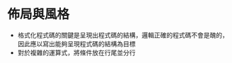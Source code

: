# 佈局與風格
* 格式化程式碼的關鍵是呈現出程式碼的結構，邏輯正確的程式碼不會是醜的，因此應以寫出能夠呈現程式碼的結構為目標
* 對於複雜的運算式，將條件放在行尾並分行
<!--stackedit_data:
eyJoaXN0b3J5IjpbLTQ0Mzg3NTkzNSwtMTE0NzU0MDY3OCwxND
UwNTM1ODI0XX0=
-->